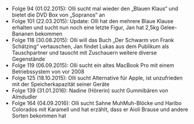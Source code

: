 - Folge 94 (01.02.2015): Olli sucht mal wieder den „Blauen Klaus“ und bietet die DVD Box von „Sopranos“ an  
- Folge 101 (22.03.2015): Update: Olli hat den mehrere Blaue Klause erhalten und sucht nun noch eine letzte Figur, Jan hat 2,5kg Gelee-Bananen bekommen  
- Folge 118 (30.08.2015): Olli will das Buch „Der Schwarm von Frank Schätzing“ vertauschen, Jan findet Lukas aus dem Publikum als Tauschpartner und tauscht mit Zuschauern weitere diverse Gegenstände 
- Folge 119 (06.09.2015): Olli sucht ein altes MacBook Pro mit einem Betriebssystem von vor 2008  
- Folge 125 (18.10.2015): Olli sucht Alternative für Apple, ist unzufrieden mit der Speicherkapazität seiner Geräte  
- Folge 139 (31.01.2016): Nadine (Hörerin) sucht Gummibären von Almdudler  
- Folge 164 (04.09.2016): Olli sucht Sahne MuhMuh-Blöcke und Haribo Colorados mit Karamell und hat erzählt, dass er Aioli Brause und andere Sorten bekommen hat
